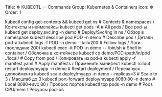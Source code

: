 Title: ☸️ KUBECTL — Commands
Group: Kubernetes & Containers
Icon: ☸️
Order: 1

kubectl config get-contexts && kubectl get ns   # Contexts & namespaces / Контексты и неймспейсы
kubectl get pods -A                             # All pods / Все pod-ы
kubectl get deploy,svc,ing -n demo              # Deploy/Svc/Ing in ns / Обзор в namespace
kubectl describe pod POD -n demo                # Describe pod / Детали pod-а
kubectl logs -f POD -n demo --tail=200          # Follow logs / Логи (последние 200)
kubectl exec -it POD -n demo -- /bin/sh         # Shell in container / Оболочка в контейнере
kubectl cp demo/POD:/path/in/pod ./local/       # Copy from pod / Копировать из pod-а
kubectl apply -f manifest.yaml                  # Apply manifests / Применить манифест
kubectl rollout restart deploy/myapp -n demo    # Restart deployment / Перезапуск деплоймента
kubectl scale deploy/myapp -n demo --replicas=3 # Scale to 3 / Масштаб до 3
kubectl port-forward deploy/myapp 8080:80 -n demo # Local 8080→svc 80 / Проброс портов
kubectl top pods -n demo                        # Pods CPU/mem / Ресурсы pod-ов

